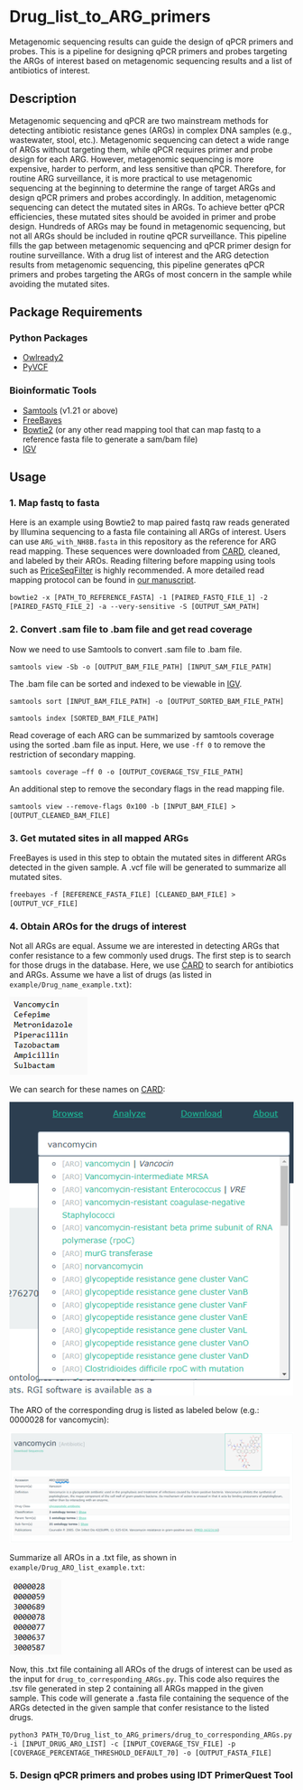 # Drug_list_to_ARG_primers
Metagenomic sequencing results can guide the design of qPCR primers and probes. This is a pipeline for designing qPCR primers and probes targeting the ARGs of interest based on metagenomic sequencing results and a list of antibiotics of interest. 

## Description
Metagenomic sequencing and qPCR are two mainstream methods for detecting antibiotic resistance genes (ARGs) in complex DNA samples (e.g., wastewater, stool, etc.). Metagenomic sequencing can detect a wide range of ARGs without targeting them, while qPCR requires primer and probe design for each ARG. However, metagenomic sequencing is more expensive, harder to perform, and less sensitive than qPCR. Therefore, for routine ARG surveillance, it is more practical to use metagenomic sequencing at the beginning to determine the range of target ARGs and design qPCR primers and probes accordingly. In addition, metagenomic sequencing can detect the mutated sites in ARGs. To achieve better qPCR efficiencies, these mutated sites should be avoided in primer and probe design. Hundreds of ARGs may be found in metagenomic sequencing, but not all ARGs should be included in routine qPCR surveillance. This pipeline fills the gap between metagenomic sequencing and qPCR primer design for routine surveillance. With a drug list of interest and the ARG detection results from metagenomic sequencing, this pipeline generates qPCR primers and probes targeting the ARGs of most concern in the sample while avoiding the mutated sites.

## Package Requirements
### Python Packages  
* [Owlready2](https://github.com/pwin/owlready2)  
* [PyVCF](https://github.com/jamescasbon/PyVCF)  
### Bioinformatic Tools  
* [Samtools](https://www.htslib.org/) (v1.21 or above)  
* [FreeBayes](https://github.com/freebayes/freebayes)  
* [Bowtie2](https://github.com/BenLangmead/bowtie2) (or any other read mapping tool that can map fastq to a reference fasta file to generate a sam/bam file)
* [IGV](https://igv.org/)

## Usage
### 1. Map fastq to fasta  
Here is an example using Bowtie2 to map paired fastq raw reads generated by Illumina sequencing to a fasta file containing all ARGs of interest. Users can use `ARG_with_NH8B.fasta` in this repository as the reference for ARG read mapping. These sequences were downloaded from [CARD](https://card.mcmaster.ca/), cleaned, and labeled by their AROs. Reading filtering before mapping using tools such as [PriceSeqFilter](https://derisilab.ucsf.edu/software/price/) is highly recommended. A more detailed read mapping protocol can be found in [our manuscript](https://www.biorxiv.org/content/10.1101/2024.07.30.605462v1.abstract).
```
bowtie2 -x [PATH_TO_REFERENCE_FASTA] -1 [PAIRED_FASTQ_FILE_1] -2 [PAIRED_FASTQ_FILE_2] -a --very-sensitive -S [OUTPUT_SAM_PATH]
```
### 2. Convert .sam file to .bam file and get read coverage
Now we need to use Samtools to convert .sam file to .bam file.  
```
samtools view -Sb -o [OUTPUT_BAM_FILE_PATH] [INPUT_SAM_FILE_PATH]
```
The .bam file can be sorted and indexed to be viewable in [IGV](https://igv.org/).
```
samtools sort [INPUT_BAM_FILE_PATH] -o [OUTPUT_SORTED_BAM_FILE_PATH]
```
```
samtools index [SORTED_BAM_FILE_PATH]
```
Read coverage of each ARG can be summarized by samtools coverage using the sorted .bam file as input. Here, we use `-ff 0` to remove the restriction of secondary mapping.
```
samtools coverage –ff 0 -o [OUTPUT_COVERAGE_TSV_FILE_PATH]
```
An additional step to remove the secondary flags in the read mapping file.
```
samtools view --remove-flags 0x100 -b [INPUT_BAM_FILE] >[OUTPUT_CLEANED_BAM_FILE]
```
### 3. Get mutated sites in all mapped ARGs
FreeBayes is used in this step to obtain the mutated sites in different ARGs detected in the given sample. A .vcf file will be generated to summarize all mutated sites.
```
freebayes -f [REFERENCE_FASTA_FILE] [CLEANED_BAM_FILE] >[OUTPUT_VCF_FILE]
```
### 4. Obtain AROs for the drugs of interest
Not all ARGs are equal. Assume we are interested in detecting ARGs that confer resistance to a few commonly used drugs. The first step is to search for those drugs in the database. Here, we use [CARD](https://card.mcmaster.ca/) to search for antibiotics and ARGs. Assume we have a list of drugs (as listed in `example/Drug_name_example.txt`):  
  
![](Figures/Drug_names.png)

We can search for these names on [CARD](https://card.mcmaster.ca/):  

![](Figures/CARD_search.png)

The ARO of the corresponding drug is listed as labeled below (e.g.: 0000028 for vancomycin):

![](Figures/CARD_ARO.png)

Summarize all AROs in a .txt file, as shown in `example/Drug_ARO_list_example.txt`:

![](Figures/Drug_AROs.png)

Now, this .txt file containing all AROs of the drugs of interest can be used as the input for `drug_to_corresponding_ARGs.py`. This code also requires the .tsv file generated in step 2 containing all ARGs mapped in the given sample. This code will generate a .fasta file containing the sequence of the ARGs detected in the given sample that confer resistance to the listed drugs.
```
python3 PATH_TO/Drug_list_to_ARG_primers/drug_to_corresponding_ARGs.py -i [INPUT_DRUG_ARO_LIST] -c [INPUT_COVERAGE_TSV_FILE] -p [COVERAGE_PERCENTAGE_THRESHOLD_DEFAULT_70] -o [OUTPUT_FASTA_FILE]
```
### 5. Design qPCR primers and probes using IDT PrimerQuest Tool






